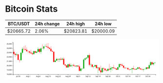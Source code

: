 # Bitcoin Stats

BTC/USDT|24h change|24h high|24h low|
|---|---|---|---|
|$20665.72|2.06%|$20823.81|$20000.09|

<img src="./chart.svg">
